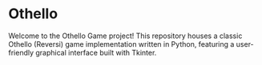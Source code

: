 # Othello
Welcome to the Othello Game project! This repository houses a classic Othello (Reversi) game implementation written in Python, featuring a user-friendly graphical interface built with Tkinter.

